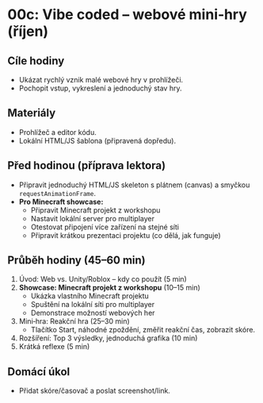 # 00c: Vibe coded – webové mini‑hry (říjen)

## Cíle hodiny
- Ukázat rychlý vznik malé webové hry v prohlížeči.
- Pochopit vstup, vykreslení a jednoduchý stav hry.

## Materiály
- Prohlížeč a editor kódu.
- Lokální HTML/JS šablona (připravená dopředu).

## Před hodinou (příprava lektora)
- Připravit jednoduchý HTML/JS skeleton s plátnem (canvas) a smyčkou `requestAnimationFrame`.
- **Pro Minecraft showcase:**
  - Připravit Minecraft projekt z workshopu
  - Nastavit lokální server pro multiplayer
  - Otestovat připojení více zařízení na stejné síti
  - Připravit krátkou prezentaci projektu (co dělá, jak funguje)

## Průběh hodiny (45–60 min)
1. Úvod: Web vs. Unity/Roblox – kdy co použít (5 min)
2. **Showcase: Minecraft projekt z workshopu** (10–15 min)
   - Ukázka vlastního Minecraft projektu
   - Spuštění na lokální síti pro multiplayer
   - Demonstrace možností webových her
3. Mini‑hra: Reakční hra (25–30 min)
   - Tlačítko Start, náhodné zpoždění, změřit reakční čas, zobrazit skóre.
4. Rozšíření: Top 3 výsledky, jednoduchá grafika (10 min)
5. Krátká reflexe (5 min)

## Domácí úkol
- Přidat skóre/časovač a poslat screenshot/link.


